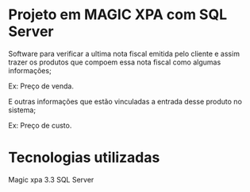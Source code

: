# Projeto em MAGIC XPA com SQL Server

Software para verificar a ultima nota fiscal emitida pelo cliente e assim trazer os produtos  que compoem essa nota fiscal como algumas informações;

Ex: Preço de venda.

E outras informações que estão vinculadas a entrada desse produto no sistema;

Ex: Preço de custo.

# Tecnologias utilizadas
Magic xpa 3.3
SQL Server
